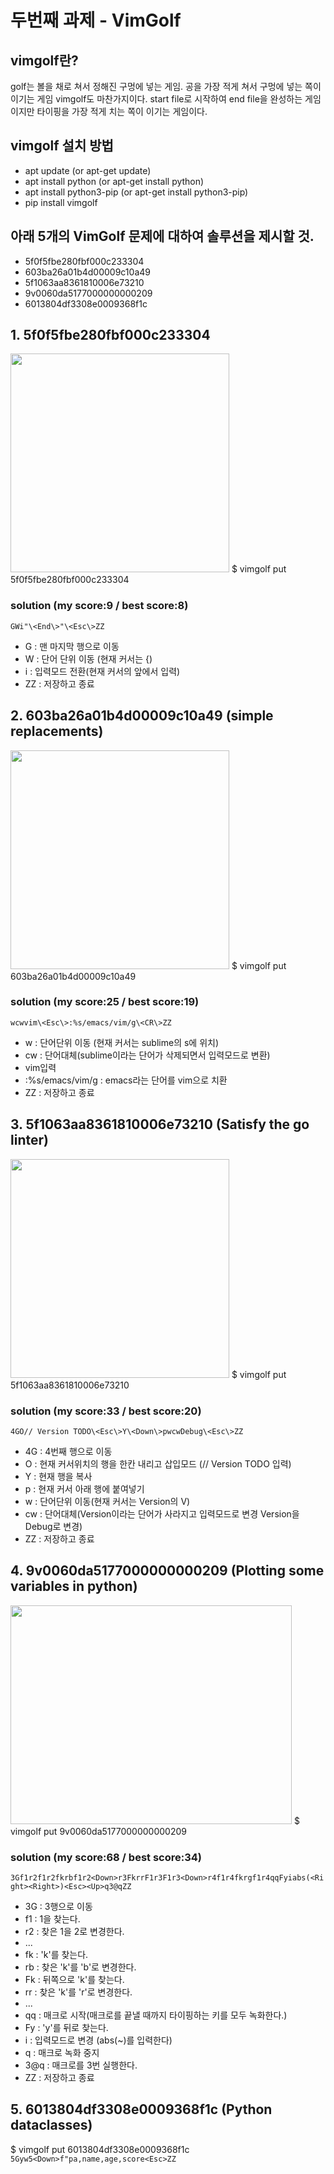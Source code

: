 # 두번째 과제 - VimGolf
## vimgolf란?
golf는 볼을 채로 쳐서 정해진 구멍에 넣는 게임. 공을 가장 적게 쳐서 구멍에 넣는 쪽이 이기는 게임
vimgolf도 마찬가지이다. start file로 시작하여 end file을 완성하는 게임이지만 타이핑을 가장 적게 치는 쪽이 이기는 게임이다.

## vimgolf 설치 방법
+ apt update (or apt-get update)
+ apt install python (or apt-get install python)
+ apt install python3-pip (or apt-get install python3-pip)
+ pip install vimgolf


## 아래 5개의 VimGolf 문제에 대하여 솔루션을 제시할 것.
* 5f0f5fbe280fbf000c233304
* 603ba26a01b4d00009c10a49
* 5f1063aa8361810006e73210
* 9v0060da5177000000000209
* 6013804df3308e0009368f1c

## 1. 5f0f5fbe280fbf000c233304
<img src="https://user-images.githubusercontent.com/77472995/144710985-f91925da-87f0-4bf0-b976-b78ca78f1fdf.png" width=350px height=350px> 
$ vimgolf put 5f0f5fbe280fbf000c233304

### solution (my score:9 / best score:8)
`GWi"\<End\>"\<Esc\>ZZ`
+ G : 맨 마지막 행으로 이동
+ W : 단어 단위 이동 (현재 커서는 {)
+ i : 입력모드 전환(현재 커서의 앞에서 입력)
+ ZZ : 저장하고 종료

## 2. 603ba26a01b4d00009c10a49 (simple replacements)
<img src="https://user-images.githubusercontent.com/77472995/144711580-009fa354-e18c-424e-a423-44aba902c35a.png" width=350px height=350px>
$ vimgolf put 603ba26a01b4d00009c10a49

### solution (my score:25 / best score:19)
`wcwvim\<Esc\>:%s/emacs/vim/g\<CR\>ZZ`
+ w : 단어단위 이동 (현재 커서는 sublime의 s에 위치)
+ cw : 단어대체(sublime이라는 단어가 삭제되면서 입력모드로 변환)
+ vim입력
+ :%s/emacs/vim/g : emacs라는 단어를 vim으로 치환
+ ZZ : 저장하고 종료

## 3. 5f1063aa8361810006e73210 (Satisfy the go linter)
<img src="https://user-images.githubusercontent.com/77472995/144712342-4a1701c7-67b2-4e04-94b0-cc60efa6826f.png" width=350px height=350px>
$ vimgolf put 5f1063aa8361810006e73210

### solution (my score:33 / best score:20)
`4GO// Version TODO\<Esc\>Y\<Down\>pwcwDebug\<Esc\>ZZ`
+ 4G : 4번째 행으로 이동
+ O : 현재 커서위치의 행을 한칸 내리고 삽입모드 (// Version TODO 입력)
+ Y : 현재 행을 복사
+ p : 현재 커서 아래 행에 붙여넣기
+ w : 단어단위 이동(현재 커서는 Version의 V)
+ cw : 단어대체(Version이라는 단어가 사라지고 입력모드로 변경 Version을 Debug로 변경)
+ ZZ : 저장하고 종료

## 4. 9v0060da5177000000000209 (Plotting some variables in python)
<img src="https://user-images.githubusercontent.com/77472995/144716004-3d4595f3-5089-49d9-b8f9-811d1988fa6e.png" width=450px height=350px>
$ vimgolf put 9v0060da5177000000000209

### solution (my score:68 / best score:34)
`3Gf1r2f1r2fkrbf1r2<Down>r3FkrrF1r3F1r3<Down>r4f1r4fkrgf1r4qqFyiabs(<Right><Right>)<Esc><Up>q3@qZZ`
+ 3G : 3행으로 이동
+ f1 : 1을 찾는다.
+ r2 : 찾은 1을 2로 변경한다.
+ ...
+ fk : 'k'를 찾는다.
+ rb : 찾은 'k'를 'b'로 변경한다.
+ Fk : 뒤쪽으로 'k'를 찾는다.
+ rr : 찾은 'k'를 'r'로 변경한다.
+ ...
+ qq : 매크로 시작(매크로를 끝낼 때까지 타이핑하는 키를 모두 녹화한다.)
+ Fy : 'y'를 뒤로 찾는다.
+ i : 입력모드로 변경 (abs(~)를 입력한다)
+ q : 매크로 녹화 중지
+ 3@q : 매크로를 3번 실행한다.
+ ZZ : 저장하고 종료

## 5. 6013804df3308e0009368f1c (Python dataclasses)

$ vimgolf put 6013804df3308e0009368f1c
`5Gyw5<Down>f"pa,name,age,score<Esc>ZZ `
